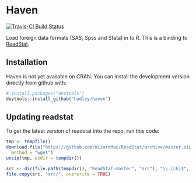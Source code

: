 # Haven

[![Travis-CI Build Status](https://travis-ci.org/hadley/haven.png?branch=master)](https://travis-ci.org/hadley/haven)

Load foreign data formats (SAS, Spss and Stata) in to R. This is a binding to [ReadStat](https://github.com/WizardMac/ReadStat).

## Installation

Haven is not yet available on CRAN. You can install the development version directly from github with:

```R
# install.packages("devtools")
devtools::install_github("hadley/haven")
```


## Updating readstat

To get the latest version of readstat into the repo, run this code:

```R
tmp <- tempfile()
download.file("https://github.com/WizardMac/ReadStat/archive/master.zip", tmp, 
  method = "wget")
unzip(tmp, exdir = tempdir())

src <- dir(file.path(tempdir(), "ReadStat-master", "src"), "\\.[ch]$", full.name = TRUE)
file.copy(src, "src/", overwrite = TRUE)
